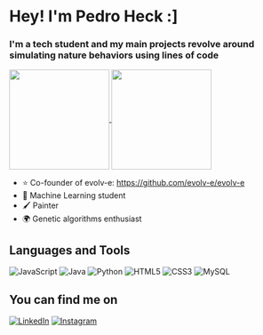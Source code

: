 # Hey! I'm Pedro Heck :]

### I'm a tech student and my main projects revolve around simulating nature behaviors using lines of code

<a href="https://github.com/pedroheck">
  <img align="center" height="180rem" src="https://github-readme-stats.vercel.app/api?username=pedroheck&show_icons=true&theme=dracula">
</a>

<a href="https://github.com/pedroheck">
  <img align="center" height="180rem" src="https://github-readme-stats.vercel.app/api/top-langs/?username=pedroheck&layout=compact&theme=dracula">
</a>

- ⭐ Co-founder of evolv-e: https://github.com/evolv-e/evolv-e
- 🤖 Machine Learning student
- 🖌️ Painter
- 🌍 Genetic algorithms enthusiast


## Languages and Tools

![JavaScript](https://img.shields.io/badge/JavaScript-d4bd02?style=flat-square&logo=javascript&logoColor=white)
![Java](https://img.shields.io/badge/Java-orange?style=flat-square&logo=java)
![Python](https://img.shields.io/badge/python-%2314354C.svg?style=flat-square&logo=python&logoColor=white)
![HTML5](https://img.shields.io/badge/html5-%23E34F26.svg?style=flat-square&logo=html5&logoColor=white)
![CSS3](https://img.shields.io/badge/css3-%231572B6.svg?style=flat-square&logo=css3&logoColor=white)
![MySQL](https://img.shields.io/badge/-MySQL-black?style=flat-square&logo=mysql)

## You can find me on


[![LinkedIn](https://img.shields.io/badge/LinkedIn-0077B5?style=for-the-badge&logo=linkedin&logoColor=white)](https://www.linkedin.com/in/pedro-heck-145956a3/)
[![Instagram](https://img.shields.io/badge/Instagram-E4405F?style=for-the-badge&logo=instagram&logoColor=white)](https://img.shields.io/badge/Instagram-E4405F?style=for-the-badge&logo=instagram&logoColor=white)
<!--
**pedroheck/pedroheck** is a ✨ _special_ ✨ repository because its `README.md` (this file) appears on your GitHub profile.

Here are some ideas to get you started:

- 🔭 I’m currently working on ...
- 🌱 I’m currently learning ...
- 👯 I’m looking to collaborate on ...
- 🤔 I’m looking for help with ...
- 💬 Ask me about ...
- 📫 How to reach me: ...
- 😄 Pronouns: ...
- ⚡ Fun fact: ...
-->
